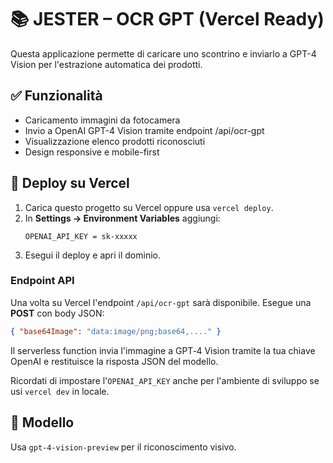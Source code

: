 # 📚 JESTER – OCR GPT (Vercel Ready)

Questa applicazione permette di caricare uno scontrino e inviarlo a GPT-4 Vision per l'estrazione automatica dei prodotti.

## ✅ Funzionalità
- Caricamento immagini da fotocamera
- Invio a OpenAI GPT-4 Vision tramite endpoint /api/ocr-gpt
- Visualizzazione elenco prodotti riconosciuti
- Design responsive e mobile-first

## 🚀 Deploy su Vercel
1. Carica questo progetto su Vercel oppure usa `vercel deploy`.
2. In **Settings → Environment Variables** aggiungi:
   ```
   OPENAI_API_KEY = sk-xxxxx
   ```
3. Esegui il deploy e apri il dominio.

### Endpoint API
Una volta su Vercel l'endpoint `/api/ocr-gpt` sarà disponibile. Esegue una **POST** con
body JSON:

```json
{ "base64Image": "data:image/png;base64,...." }
```

Il serverless function invia l'immagine a GPT‑4 Vision tramite la tua chiave OpenAI e
restituisce la risposta JSON del modello.

Ricordati di impostare l'`OPENAI_API_KEY` anche per l'ambiente di sviluppo se usi
`vercel dev` in locale.

## 🧠 Modello
Usa `gpt-4-vision-preview` per il riconoscimento visivo.
